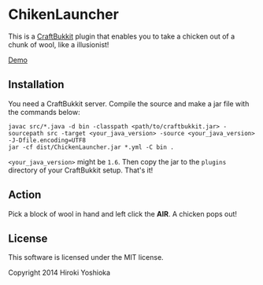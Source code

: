 ChikenLauncher
==============

This is a [CraftBukkit](http://dl.bukkit.org/) plugin that enables you to take a chicken out of a chunk of wool, like a illusionist!

[Demo](http://youtu.be/IHxXTrZ6i-M)

Installation
------------

You need a CraftBukkit server. Compile the source and make a jar file with the commands below:

    javac src/*.java -d bin -classpath <path/to/craftbukkit.jar> -sourcepath src -target <your_java_version> -source <your_java_version> -J-Dfile.encoding=UTF8
    jar -cf dist/ChickenLauncher.jar *.yml -C bin .

`<your_java_version>` might be `1.6`. Then copy the jar to the `plugins` directory of your CraftBukkit setup. That's it!

Action
------

Pick a block of wool in hand and left click the **AIR**. A chicken pops out!

License
-------

This software is licensed under the MIT license.

Copyright 2014 Hiroki Yoshioka
